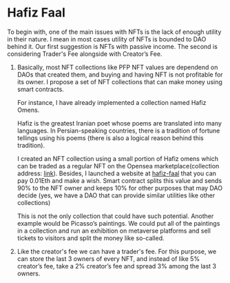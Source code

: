 
# Hafiz Faal

  

To begin with, one of the main issues with NFTs is the lack of enough utility in their nature. I mean in most cases utility of NFTs is bounded to DAO behind it. Our first suggestion is NFTs with passive income. The second is considering Trader's Fee alongside with Creator’s Fee.

  

1. Basically, most NFT collections like PFP NFT values are dependend on DAOs that created them, and buying and having NFT is not profitable for its owner. I propose a set of NFT collections that can make money using smart contracts.

  

	For instance, I have already implemented a collection named Hafiz Omens.

  

	Hafiz is the greatest Iranian poet whose poems are translated into many languages. In Persian-speaking countries, there is a tradition of fortune tellings using his poems (there is also a logical reason behind this tradition).

  

	I created an NFT collection using a small portion of Hafiz omens which can be traded as a regular NFT on the Opensea marketplace(collection address: [link](https://testnets.opensea.io/collection/hafizfaal-x4tr6ve9ng)). Besides, I launched a website at [hafiz-faal](https://hafiz-faal.netlify.app/) that you can pay 0.01Eth and make a wish. Smart contract splits this value and sends 90% to the NFT owner and keeps 10% for other purposes that may DAO decide (yes, we have a DAO that can provide similar utilities like other collections)

  

	This is not the only collection that could have such potential. Another example would be Picasso’s paintings. We could put all of the paintings in a collection and run an exhibition on metaverse platforms and sell tickets to visitors and split the money like so-called.

  

2. Like the creator's fee we can have a trader's fee. For this purpose, we can store the last 3 owners of every NFT, and instead of like 5% creator’s fee, take a 2% creator’s fee and spread 3% among the last 3 owners.
